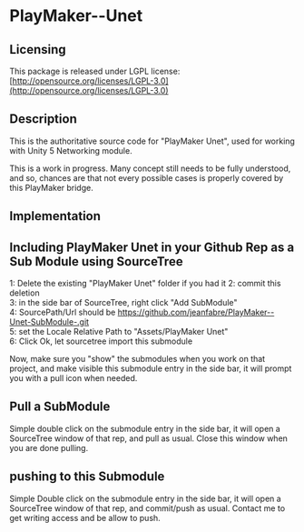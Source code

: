 PlayMaker--Unet
================

## Licensing
This package is released under LGPL license: [http://opensource.org/licenses/LGPL-3.0](http://opensource.org/licenses/LGPL-3.0)


## Description
This is the authoritative source code for "PlayMaker Unet", used for working with Unity 5 Networking module.

This is a work in progress. Many concept still needs to be fully understood, and so, chances are that not every possible cases is properly covered by this PlayMaker bridge. 

## Implementation
<!--Todo-->

## Including PlayMaker Unet in your Github Rep as a Sub Module using SourceTree
1: Delete the existing "PlayMaker Unet" folder if you had it
2: commit this deletion  
3: in the side bar of SourceTree, right click "Add SubModule"  
4: SourcePath/Url should be https://github.com/jeanfabre/PlayMaker--Unet-SubModule-.git  
5: set the Locale Relative Path to "Assets/PlayMaker Unet"  
6: Click Ok, let sourcetree import this submodule  

Now, make sure you "show" the submodules when you work on that project, and make visible this submodule entry in the side bar, it will prompt you with a pull icon when needed.

## Pull a SubModule
Simple double click on the submodule entry in the side bar, it will open a SourceTree window of that rep, and pull as usual. Close this window when you are done pulling.

## pushing to this Submodule
Simple Double click on the submodule entry in the side bar, it will open a SourceTree window of that rep, and commit/push as usual. Contact me to get writing access and be allow to push.

